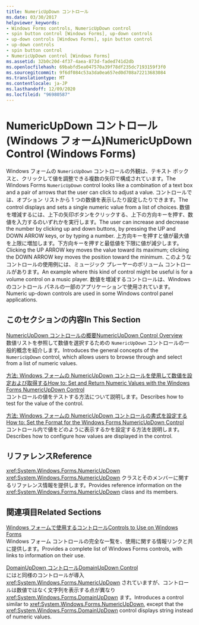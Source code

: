 ```yaml
---
title: NumericUpDown コントロール
ms.date: 03/30/2017
helpviewer_keywords:
- Windows Forms controls, NumericUpDown control
- spin button control [Windows Forms], up-down controls
- up-down controls [Windows Forms], spin button control
- up-down controls
- spin button control
- NumericUpDown control [Windows Forms]
ms.assetid: 32b0c20d-4f37-4aea-873d-faded741d2db
ms.openlocfilehash: 69babfd5ea047570a39f78df235dc7193159f3f0
ms.sourcegitcommit: 9f6df084c53a3da0ea657ed0d708a72213683084
ms.translationtype: MT
ms.contentlocale: ja-JP
ms.lasthandoff: 12/09/2020
ms.locfileid: "96980587"
---
```

# <a name="numericupdown-control-windows-forms"></a><span data-ttu-id="3b405-102">NumericUpDown コントロール (Windows フォーム)</span><span class="sxs-lookup"><span data-stu-id="3b405-102">NumericUpDown Control (Windows Forms)</span></span>
<span data-ttu-id="3b405-103">Windows フォームの `NumericUpDown` コントロールの外観は、テキスト ボックスと、クリックして値を調整できる複数の矢印で構成されています。</span><span class="sxs-lookup"><span data-stu-id="3b405-103">The Windows Forms `NumericUpDown` control looks like a combination of a text box and a pair of arrows that the user can click to adjust a value.</span></span> <span data-ttu-id="3b405-104">コントロールでは、オプション リストから 1 つの数値を表示したり設定したりできます。</span><span class="sxs-lookup"><span data-stu-id="3b405-104">The control displays and sets a single numeric value from a list of choices.</span></span> <span data-ttu-id="3b405-105">数値を増減するには、上下の矢印ボタンをクリックする、上下の方向キーを押す、数値を入力するのいずれかを実行します。</span><span class="sxs-lookup"><span data-stu-id="3b405-105">The user can increase and decrease the number by clicking up and down buttons, by pressing the UP and DOWN ARROW keys, or by typing a number.</span></span> <span data-ttu-id="3b405-106">上方向キーを押すと値が最大値を上限に増加します。下方向キーを押すと最低値を下限に値が減少します。</span><span class="sxs-lookup"><span data-stu-id="3b405-106">Clicking the UP ARROW key moves the value toward its maximum; clicking the DOWN ARROW key moves the position toward the minimum.</span></span> <span data-ttu-id="3b405-107">このようなコントロールの使用例には、ミュージック プレーヤーのボリューム コントロールがあります。</span><span class="sxs-lookup"><span data-stu-id="3b405-107">An example where this kind of control might be useful is for a volume control on a music player.</span></span> <span data-ttu-id="3b405-108">数値を増減するコントロールは、Windows のコントロール パネルの一部のアプリケーションで使用されています。</span><span class="sxs-lookup"><span data-stu-id="3b405-108">Numeric up-down controls are used in some Windows control panel applications.</span></span>  
  
## <a name="in-this-section"></a><span data-ttu-id="3b405-109">このセクションの内容</span><span class="sxs-lookup"><span data-stu-id="3b405-109">In This Section</span></span>  
 [<span data-ttu-id="3b405-110">NumericUpDown コントロールの概要</span><span class="sxs-lookup"><span data-stu-id="3b405-110">NumericUpDown Control Overview</span></span>](numericupdown-control-overview-windows-forms.md)  
 <span data-ttu-id="3b405-111">数値リストを参照して数値を選択するための `NumericUpDown` コントロールの一般的概念を紹介します。</span><span class="sxs-lookup"><span data-stu-id="3b405-111">Introduces the general concepts of the `NumericUpDown` control, which allows users to browse through and select from a list of numeric values.</span></span>  
  
 [<span data-ttu-id="3b405-112">方法: Windows フォームの NumericUpDown コントロールを使用して数値を設定および取得する</span><span class="sxs-lookup"><span data-stu-id="3b405-112">How to: Set and Return Numeric Values with the Windows Forms NumericUpDown Control</span></span>](set-and-return-numeric-values-with-wf-numericupdown-control.md)  
 <span data-ttu-id="3b405-113">コントロールの値をテストする方法について説明します。</span><span class="sxs-lookup"><span data-stu-id="3b405-113">Describes how to test for the value of the control.</span></span>  
  
 [<span data-ttu-id="3b405-114">方法: Windows フォームの NumericUpDown コントロールの書式を設定する</span><span class="sxs-lookup"><span data-stu-id="3b405-114">How to: Set the Format for the Windows Forms NumericUpDown Control</span></span>](how-to-set-the-format-for-the-windows-forms-numericupdown-control.md)  
 <span data-ttu-id="3b405-115">コントロール内で値をどのように表示するかを設定する方法を説明します。</span><span class="sxs-lookup"><span data-stu-id="3b405-115">Describes how to configure how values are displayed in the control.</span></span>  
  
## <a name="reference"></a><span data-ttu-id="3b405-116">リファレンス</span><span class="sxs-lookup"><span data-stu-id="3b405-116">Reference</span></span>  
 <xref:System.Windows.Forms.NumericUpDown>  
 <span data-ttu-id="3b405-117"><xref:System.Windows.Forms.NumericUpDown> クラスとそのメンバーに関するリファレンス情報を提供します。</span><span class="sxs-lookup"><span data-stu-id="3b405-117">Provides reference information on the <xref:System.Windows.Forms.NumericUpDown> class and its members.</span></span>  
  
## <a name="related-sections"></a><span data-ttu-id="3b405-118">関連項目</span><span class="sxs-lookup"><span data-stu-id="3b405-118">Related Sections</span></span>  
 [<span data-ttu-id="3b405-119">Windows フォームで使用するコントロール</span><span class="sxs-lookup"><span data-stu-id="3b405-119">Controls to Use on Windows Forms</span></span>](controls-to-use-on-windows-forms.md)  
 <span data-ttu-id="3b405-120">Windows フォーム コントロールの完全な一覧を、使用に関する情報リンクと共に提供します。</span><span class="sxs-lookup"><span data-stu-id="3b405-120">Provides a complete list of Windows Forms controls, with links to information on their use.</span></span>  
  
 [<span data-ttu-id="3b405-121">DomainUpDown コントロール</span><span class="sxs-lookup"><span data-stu-id="3b405-121">DomainUpDown Control</span></span>](domainupdown-control-windows-forms.md)  
 <span data-ttu-id="3b405-122">にはと同様のコントロールが導入 <xref:System.Windows.Forms.NumericUpDown> されていますが、コントロールは数値ではなく文字列を表示する点が異なり <xref:System.Windows.Forms.DomainUpDown> ます。</span><span class="sxs-lookup"><span data-stu-id="3b405-122">Introduces a control similar to <xref:System.Windows.Forms.NumericUpDown>, except that the <xref:System.Windows.Forms.DomainUpDown> control displays string instead of numeric values.</span></span>

